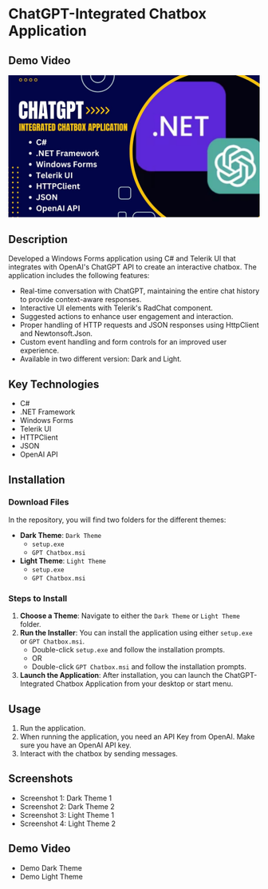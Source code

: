 # ChatGPT-Integrated Chatbox Application
## Demo Video
[![Watch the demo](demo_thumbnail.jpg)](https://www.youtube.com/watch?v=2PwCAwRN37c)

## Description
Developed a Windows Forms application using C# and Telerik UI that integrates with OpenAI's ChatGPT API to create an interactive chatbox. 
The application includes the following features:
- Real-time conversation with ChatGPT, maintaining the entire chat history to provide context-aware responses.
- Interactive UI elements with Telerik's RadChat component.
- Suggested actions to enhance user engagement and interaction.
- Proper handling of HTTP requests and JSON responses using HttpClient and Newtonsoft.Json.
- Custom event handling and form controls for an improved user experience.
- Available in two different version: Dark and Light.

## Key Technologies
- C#
- .NET Framework
- Windows Forms
- Telerik UI
- HTTPClient
- JSON
- OpenAI API

## Installation
### Download Files
In the repository, you will find two folders for the different themes:

- **Dark Theme**: `Dark Theme`
  - `setup.exe`
  - `GPT Chatbox.msi`
- **Light Theme**: `Light Theme`
  - `setup.exe`
  - `GPT Chatbox.msi`

### Steps to Install
1. **Choose a Theme**: Navigate to either the `Dark Theme` or `Light Theme` folder.
2. **Run the Installer**: You can install the application using either `setup.exe` or `GPT Chatbox.msi`.
   - Double-click `setup.exe` and follow the installation prompts.
   - OR
   - Double-click `GPT Chatbox.msi` and follow the installation prompts.
3. **Launch the Application**: After installation, you can launch the ChatGPT-Integrated Chatbox Application from your desktop or start menu.

## Usage
1. Run the application.
2. When running the application, you need an API Key from OpenAI. Make sure you have an OpenAI API key.
3. Interact with the chatbox by sending messages.

## Screenshots
- Screenshot 1: Dark Theme 1
- Screenshot 2: Dark Theme 2
- Screenshot 3: Light Theme 1
- Screenshot 4: Light Theme 2

## Demo Video
- Demo Dark Theme 
- Demo Light Theme


